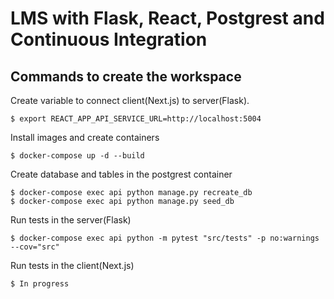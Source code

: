# LMS with Flask, React, Postgrest and Continuous Integration

## Commands to create the workspace

Create variable to connect client(Next.js) to server(Flask).

`$ export REACT_APP_API_SERVICE_URL=http://localhost:5004`

Install images and create containers

`$ docker-compose up -d --build`

Create database and tables in the postgrest container

```
$ docker-compose exec api python manage.py recreate_db
$ docker-compose exec api python manage.py seed_db
```

Run tests in the server(Flask)

`$ docker-compose exec api python -m pytest "src/tests" -p no:warnings --cov="src"`

Run tests in the client(Next.js)

`$ In progress`
